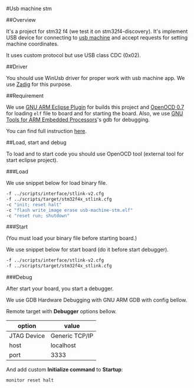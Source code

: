 
#Usb machine stm

##Overview

It's a project for stm32 f4 (we test it on stm32f4-discovery). 
It's implement USB device for connecting to [usb machine](https://github.com/EvgeneOskin/usb-machine)
and accept requests for setting machine coordinates.

It uses custom protocol but use USB class CDC (0x02).

##Driver 

You should use WinUsb driver for proper work with usb machine app. 
We use [Zadig](http://zadig.akeo.ie/) for this purpose.

##Requirement

We use [GNU ARM Eclipse Plugin](http://gnuarmeclipse.livius.net/blog/)
for builds this project and 
[OpenOCD 0.7](http://www.freddiechopin.info/en/download/category/4-openocd) 
for loading `elf` file to board and for starting the board. 
Also, we use [GNU Tools for ARM Embedded Processors](https://launchpad.net/gcc-arm-embedded)'s 
gdb for debugging.

You can find full instruction [here](http://www.youtube.com/watch?v=kjvqySyNw20).

##Load, start and debug

To load and to start code you should use OpenOCD tool (external tool for start eclipse project).

###Load

We use snippet below for load binary file.

```bash
-f ../scripts/interface/stlink-v2.cfg
-f ../scripts/target/stm32f4x_stlink.cfg
-c "init; reset halt"
-c "flash write_image erase usb-machine-stm.elf"
-c "reset run; shutdown"
```

###Start

(You must load your binary file before starting board.)

We use snippet below for start board (do it before start debugger).

```bash
-f ../scripts/interface/stlink-v2.cfg
-f ../scripts/target/stm32f4x_stlink.cfg
```

###Debug

After start your board, you start a debugger.

We use GDB Hardware Debugging with GNU ARM GDB with config bellow.

Remote target with **Debugger** options bellow. 

|option     |value          |
|-----------|---------------|
|JTAG Device|Generic TCP/IP |
|host       |localhost      |
|port       |3333           |

And add custom **Initialize command** to **Startup**:

```
monitor reset halt
```